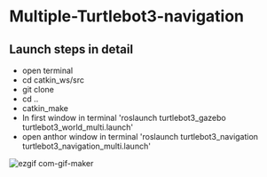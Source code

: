 # Multiple-Turtlebot3-navigation

## Launch steps in detail
- open terminal 
- cd catkin_ws/src
- git clone 
- cd ..
- catkin_make
- In first window in terminal 'roslaunch turtlebot3_gazebo turtlebot3_world_multi.launch'
- open anthor window in terminal 'roslaunch turtlebot3_navigation turtlebot3_navigation_multi.launch'


![ezgif com-gif-maker](https://user-images.githubusercontent.com/79098363/127728335-d2b86df5-56b3-42f5-bb0f-c156d240556d.gif)
